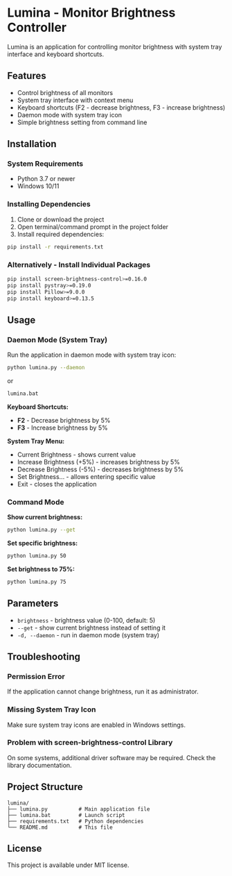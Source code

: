 # Lumina - Monitor Brightness Controller

Lumina is an application for controlling monitor brightness with system tray interface and keyboard shortcuts.

## Features

- Control brightness of all monitors
- System tray interface with context menu
- Keyboard shortcuts (F2 - decrease brightness, F3 - increase brightness)
- Daemon mode with system tray icon
- Simple brightness setting from command line

## Installation

### System Requirements

- Python 3.7 or newer
- Windows 10/11

### Installing Dependencies

1. Clone or download the project
2. Open terminal/command prompt in the project folder
3. Install required dependencies:

```bash
pip install -r requirements.txt
```

### Alternatively - Install Individual Packages

```bash
pip install screen-brightness-control>=0.16.0
pip install pystray>=0.19.0
pip install Pillow>=9.0.0
pip install keyboard>=0.13.5
```

## Usage

### Daemon Mode (System Tray)

Run the application in daemon mode with system tray icon:

```bash
python lumina.py --daemon
```

or

```bash
lumina.bat
```

**Keyboard Shortcuts:**
- **F2** - Decrease brightness by 5%
- **F3** - Increase brightness by 5%

**System Tray Menu:**
- Current Brightness - shows current value
- Increase Brightness (+5%) - increases brightness by 5%
- Decrease Brightness (-5%) - decreases brightness by 5%
- Set Brightness... - allows entering specific value
- Exit - closes the application

### Command Mode

**Show current brightness:**
```bash
python lumina.py --get
```

**Set specific brightness:**
```bash
python lumina.py 50
```

**Set brightness to 75%:**
```bash
python lumina.py 75
```

## Parameters

- `brightness` - brightness value (0-100, default: 5)
- `--get` - show current brightness instead of setting it
- `-d, --daemon` - run in daemon mode (system tray)

## Troubleshooting

### Permission Error
If the application cannot change brightness, run it as administrator.

### Missing System Tray Icon
Make sure system tray icons are enabled in Windows settings.

### Problem with screen-brightness-control Library
On some systems, additional driver software may be required. Check the library documentation.

## Project Structure

```
lumina/
├── lumina.py          # Main application file
├── lumina.bat         # Launch script
├── requirements.txt   # Python dependencies
└── README.md          # This file
```

## License

This project is available under MIT license. 
